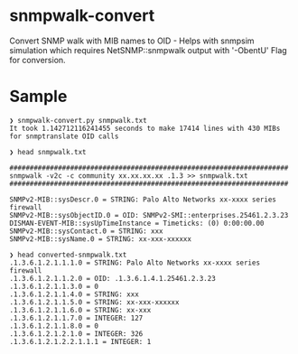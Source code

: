 # snmpwalk-convert
Convert SNMP walk with MIB names to OID - Helps with snmpsim simulation which requires NetSNMP::snmpwalk output with '-ObentU' Flag for conversion.

# Sample
```
❯ snmpwalk-convert.py snmpwalk.txt
It took 1.142712116241455 seconds to make 17414 lines with 430 MIBs for snmptranslate OID calls
```

```
❯ head snmpwalk.txt

##################################################################### 
snmpwalk -v2c -c community xx.xx.xx.xx .1.3 >> snmpwalk.txt
#####################################################################

SNMPv2-MIB::sysDescr.0 = STRING: Palo Alto Networks xx-xxxx series firewall
SNMPv2-MIB::sysObjectID.0 = OID: SNMPv2-SMI::enterprises.25461.2.3.23
DISMAN-EVENT-MIB::sysUpTimeInstance = Timeticks: (0) 0:00:00.00
SNMPv2-MIB::sysContact.0 = STRING: xxx
SNMPv2-MIB::sysName.0 = STRING: xx-xxx-xxxxxx
```

```
❯ head converted-snmpwalk.txt
.1.3.6.1.2.1.1.1.0 = STRING: Palo Alto Networks xx-xxxx series firewall
.1.3.6.1.2.1.1.2.0 = OID: .1.3.6.1.4.1.25461.2.3.23
.1.3.6.1.2.1.1.3.0 = 0
.1.3.6.1.2.1.1.4.0 = STRING: xxx
.1.3.6.1.2.1.1.5.0 = STRING: xx-xxx-xxxxxx
.1.3.6.1.2.1.1.6.0 = STRING: xx-xxx
.1.3.6.1.2.1.1.7.0 = INTEGER: 127
.1.3.6.1.2.1.1.8.0 = 0
.1.3.6.1.2.1.2.1.0 = INTEGER: 326
.1.3.6.1.2.1.2.2.1.1.1 = INTEGER: 1
```

